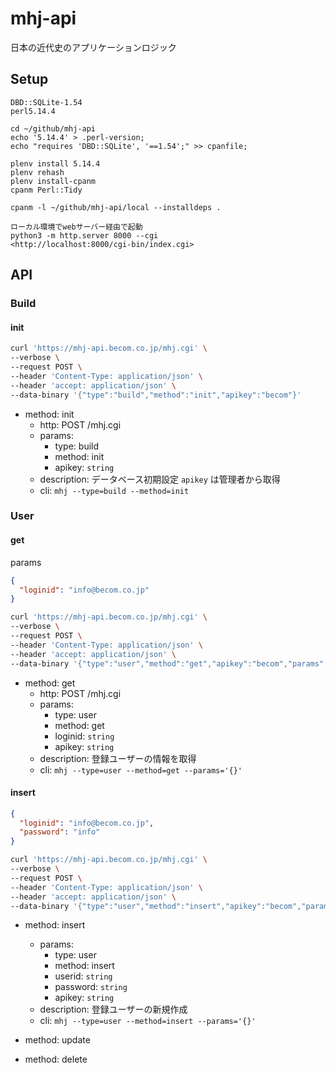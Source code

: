 # mhj-api

日本の近代史のアプリケーションロジック

## Setup

```text
DBD::SQLite-1.54
perl5.14.4

cd ~/github/mhj-api
echo '5.14.4' > .perl-version;
echo "requires 'DBD::SQLite', '==1.54';" >> cpanfile;

plenv install 5.14.4
plenv rehash
plenv install-cpanm
cpanm Perl::Tidy

cpanm -l ~/github/mhj-api/local --installdeps .

ローカル環境でwebサーバー経由で起動
python3 -m http.server 8000 --cgi
<http://localhost:8000/cgi-bin/index.cgi>
```

## API

### Build

#### init

```zsh
curl 'https://mhj-api.becom.co.jp/mhj.cgi' \
--verbose \
--request POST \
--header 'Content-Type: application/json' \
--header 'accept: application/json' \
--data-binary '{"type":"build","method":"init","apikey":"becom"}'
```

- method: init
  - http: POST /mhj.cgi
  - params:
    - type: build
    - method: init
    - apikey: `string`
  - description: データベース初期設定 `apikey` は管理者から取得
  - cli: `mhj --type=build --method=init`

### User

#### get

params

```json
{
  "loginid": "info@becom.co.jp"
}
```

```zsh
curl 'https://mhj-api.becom.co.jp/mhj.cgi' \
--verbose \
--request POST \
--header 'Content-Type: application/json' \
--header 'accept: application/json' \
--data-binary '{"type":"user","method":"get","apikey":"becom","params":{}}'
```

- method: get
  - http: POST /mhj.cgi
  - params:
    - type: user
    - method: get
    - loginid: `string`
    - apikey: `string`
  - description: 登録ユーザーの情報を取得
  - cli: `mhj --type=user --method=get --params='{}'`

#### insert

```json
{
  "loginid": "info@becom.co.jp",
  "password": "info"
}
```

```zsh
curl 'https://mhj-api.becom.co.jp/mhj.cgi' \
--verbose \
--request POST \
--header 'Content-Type: application/json' \
--header 'accept: application/json' \
--data-binary '{"type":"user","method":"insert","apikey":"becom","params":{}}'
```

- method: insert
  - params:
    - type: user
    - method: insert
    - userid: `string`
    - password: `string`
    - apikey: `string`
  - description: 登録ユーザーの新規作成
  - cli: `mhj --type=user --method=insert --params='{}'`

- method: update
- method: delete
